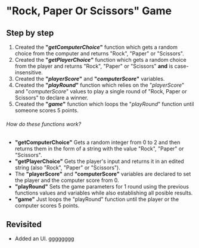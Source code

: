 # "Rock, Paper Or Scissors" Game

## Step by step

1. Created the **"_getComputerChoice_"** function which gets a random choice from the computer and returns "Rock", "Paper" or "Scissors".
2. Created the **"_getPlayerChoice_"** function which gets a random choice from the player and returns "Rock", "Paper" or "Scissors" **and** is case-insensitive.
3. Created the **"_playerScore_"** and **"_computerScore_"** variables.
4. Created the **"_playRound_"** function which relies on the "_playerScore_" and "_computerScore_" values to play a single round of "Rock, Paper or Scissors" to declare a winner.
5. Created the **"_game_"** function which loops the "_playRound_" function until someone scores 5 points.

###### How do these functions work?

- **"getComputerChoice"** Gets a random integer from 0 to 2 and then returns them in the form of a string with the value "Rock", "Paper" or "Scissors".
- **"getPlayerChoice"** Gets the player's input and returns it in an edited string (also "Rock", "Paper" or "Scissors").
- The **"playerScore"** and **"computerScore"** variables are declared to set the player and the computer score from 0.
- **"playRound"** Sets the game parameters for 1 round using the previous functions values and variables while also establishing all posible results.
- **"game"** Just loops the "playRound" function until the player or the computer scores 5 points.

## Revisited

- Added an UI. gggggggg